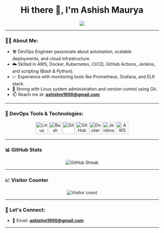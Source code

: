 <h1 align="center">Hi there 👋, I'm Ashish Maurya</h1>

<p align="center">
  <img src="https://readme-typing-svg.herokuapp.com?center=true&vCenter=true&multiline=true&lines=🚀+DevOps+Engineer;💻+Automation+%7C+CI%2FCD+%7C+Cloud+%7C+Monitoring;🔧+Docker+%7C+Kubernetes+%7C+Linux+%7C+AWS&center=true&width=1000&height=45" />
</p>

---

### 👨‍💻 About Me:

- 🛠 DevOps Engineer passionate about automation, scalable deployments, and cloud infrastructure.
- ☁️ Skilled in AWS, Docker, Kubernetes, CI/CD, GitHub Actions, Jenkins, and scripting (Bash & Python).
- 📈 Experience with monitoring tools like Prometheus, Grafana, and ELK stack.
- 🐧 Strong with Linux system administration and version control using Git.
- 📫 Reach me at: **ashishm1900@gmail.com**

---

### 🧰 DevOps Tools & Technologies:

<p align="center">
  <img src="https://cdn.jsdelivr.net/gh/devicons/devicon/icons/linux/linux-original.svg" alt="Linux" width="40" height="40"/>
  <img src="https://cdn.jsdelivr.net/gh/devicons/devicon/icons/bash/bash-original.svg" alt="Bash" width="40" height="40"/>
  <img src="https://cdn.jsdelivr.net/gh/devicons/devicon/icons/git/git-original.svg" alt="Git" width="40" height="40"/>
  <img src="https://cdn.jsdelivr.net/gh/devicons/devicon/icons/github/github-original.svg" alt="GitHub" width="40" height="40"/>
  <img src="https://cdn.jsdelivr.net/gh/devicons/devicon/icons/docker/docker-original.svg" alt="Docker" width="40" height="40"/>
  <img src="https://cdn.jsdelivr.net/gh/devicons/devicon/icons/jenkins/jenkins-original.svg" alt="Jenkins" width="40" height="40"/>
  <img src="https://cdn.jsdelivr.net/gh/devicons/devicon/icons/amazonwebservices/amazonwebservices-original.svg" alt="AWS" width="40" height="40"/>
</p>

---

### 📊 GitHub Stats

<p align="center">
  <img src="https://github-readme-streak-stats.herokuapp.com?user=Ashishm0511&theme=tokyonight&date_format=M%20j%5B%2C%20Y%5D" alt="GitHub Streak" />
</p>



---

### 📈 Visitor Counter

<p align="center">
  <img src="https://komarev.com/ghpvc/?username=RiZwAn755&style=flat-square&color=blue&label=Profile+Views" alt="Visitor count" />
</p>

---

### 🤝 Let's Connect:

- 📧 Email: **ashishm1900@gmail.com**



---
